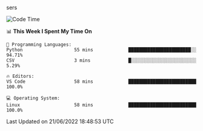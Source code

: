 sers
<!--START_SECTION:waka-->
![Code Time](http://img.shields.io/badge/Code%20Time-40%20hrs%2021%20mins-blue)

📊 **This Week I Spent My Time On** 

```text
💬 Programming Languages: 
Python                   55 mins             ███████████████████████░░   94.71% 
CSV                      3 mins              █░░░░░░░░░░░░░░░░░░░░░░░░   5.29%

🔥 Editors: 
VS Code                  58 mins             █████████████████████████   100.0%

💻 Operating System: 
Linux                    58 mins             █████████████████████████   100.0%

```


 Last Updated on 21/06/2022 18:48:53 UTC
<!--END_SECTION:waka-->
